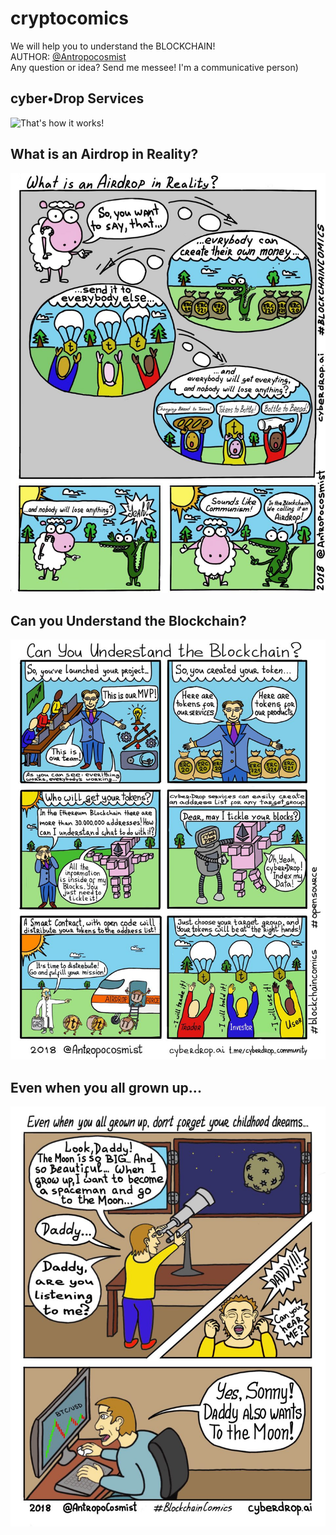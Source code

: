 # cryptocomics
We will help you to understand the BLOCKCHAIN!  
AUTHOR: [@Antropocosmist](https://t.me/Antropocosmist)  
Any question or idea? Send me messee! I'm a communicative person)  


## cyber•Drop Services  
![That's how it works!](That_How_It_Works.jpg)  


## What is an Airdrop in Reality?  
![What is an Airdrop in Reality?](What_ia_an_Airdrop.jpg)  


## Can you Understand the Blockchain?  
![Can you Understand the Blockchain?](Can_You_Understand_the_Blockchain.jpg)  


## Even when you all grown up...  
![Don't forget your childhood dreams...](Childhood_Dreams.jpg)  
